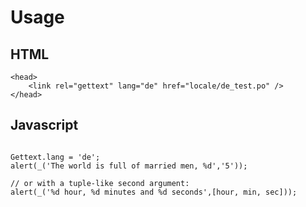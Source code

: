 # Usage #

## HTML ##

```
<head>
    <link rel="gettext" lang="de" href="locale/de_test.po" />
</head>
```

## Javascript ##

```

Gettext.lang = 'de';
alert(_('The world is full of married men, %d','5'));

// or with a tuple-like second argument:
alert(_('%d hour, %d minutes and %d seconds',[hour, min, sec]));

```